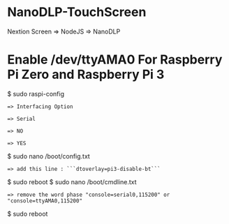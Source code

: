 # NanoDLP-TouchScreen
Nextion Screen => NodeJS => NanoDLP

# Enable /dev/ttyAMA0 For Raspberry Pi Zero and Raspberry Pi 3
$ sudo raspi-config

    => Interfacing Option

    => Serial
  
    => NO
  
    => YES

$ sudo nano /boot/config.txt
  
    => add this line : ```dtoverlay=pi3-disable-bt```

$ sudo reboot
$ sudo nano /boot/cmdline.txt
  
    => remove the word phase "console=serial0,115200" or "console=ttyAMA0,115200"

$ sudo reboot
